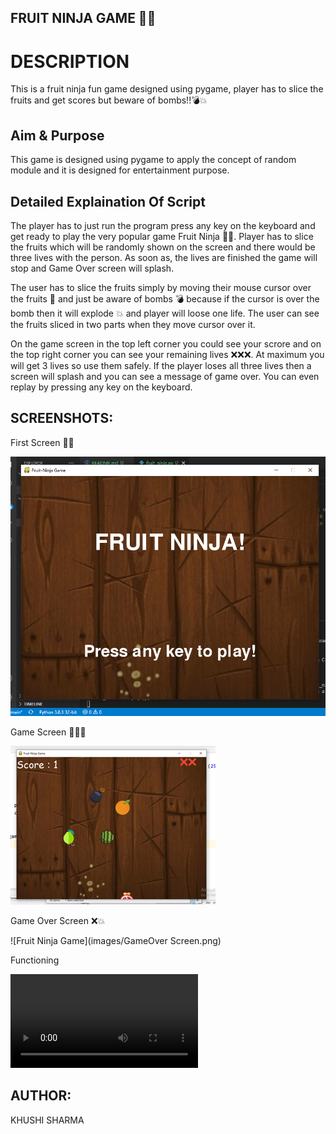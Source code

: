 ## FRUIT NINJA GAME 🍉💥

# DESCRIPTION

This is a fruit ninja fun game designed using pygame, player has to slice the fruits and get scores but beware of bombs!!💣💥

## Aim & Purpose

This game is designed using pygame to apply the concept of random module and it is designed for entertainment purpose.

## Detailed Explaination Of Script

The player has to just run the program press any key on the keyboard and get ready to play the very popular game Fruit Ninja 🍐🍉. Player has to slice the fruits which will be randomly shown on the screen and there would be three lives with the person. As soon as, the lives are finished the game will stop and Game Over screen will splash.

The user has to slice the fruits simply by moving their mouse cursor over the fruits 🍉 and just be aware of bombs 💣 because if the cursor is over the bomb then it will explode 💥 and player will loose one life. The user can see the fruits sliced in two parts when they move cursor over it.

On the game screen in the top left corner you could see your scrore and on the top right corner you can see your remaining lives ❌❌❌. At maximum you will get 3 lives so use them safely. If the player loses all three lives then a screen will splash and you can see a message of game over. You can even replay by pressing any key on the keyboard.

## SCREENSHOTS:

First Screen 🍉💥

![Fruit Ninja Game](images/FirstScreen.png)

Game Screen 🍉💥❌

![Fruit Ninja Game](images/GameScreen.png)

Game Over Screen ❌💥

![Fruit Ninja Game](images/GameOver Screen.png)

Functioning

![Fruit Ninja Game](images/Functioning.mp4)


## AUTHOR:
KHUSHI SHARMA









